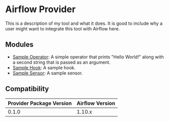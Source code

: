 # <PROVIDER-NAME>  Airflow Provider

This is a description of my tool and what it does. It is good to include why a user might want to integrate this tool with Airflow here.

## Modules

- [Sample Operator](./modules/operators/sample_operator.py): A simple operator that prints "Hello World!" along with a second string that is passed as an argument.
- [Sample Hook](./modules/hooks/sample_hook.py): A sample hook.
- [Sample Sensor](./modules/sensors/sample_sensor.py): A sample sensor.

## Compatibility

| Provider Package Version | Airflow Version  |
|---|---|
| 0.1.0 | 1.10.x |
